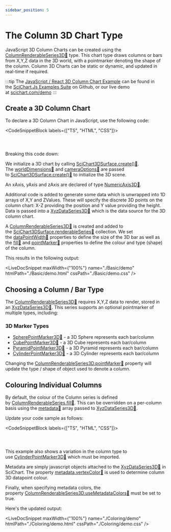 ```yaml
---
sidebar_position: 5
---
```


# The Column 3D Chart Type

JavaScript 3D Column Charts can be created using the [ColumnRenderableSeries3D:blue_book:](https://www.scichart.com/documentation/js/current/typedoc/classes/columnrenderableseries3d.html) type. This chart type draws columns or bars from X,Y,Z data in the 3D world, with a pointmarker denoting the shape of the column. Column 3D Charts can be static or dynamic, and updated in real-time if required.

:::tip
The [JavaScript / React 3D Column Chart Example](https://www.scichart.com/demo/react/3d-column-chart) can be found in the [SciChart.Js Examples Suite](https://github.com/abtsoftware/scichart.js.examples) on Github, or our live demo at [scichart.com/demo](https://www.scichart.com/demo/)
:::

<ChartFromSciChartDemo src="https://www.scichart.com/demo/iframe/3d-column-chart" title="3D Column Chart" description="showing a variety of line options in SciChart.js." />


Create a 3D Column Chart
------------------------

To declare a 3D Column Chart in JavaScript, use the following code:

<CodeSnippetBlock labels={["TS", "HTML", "CSS"]}>
```ts {} showLineNumbers file=./Basic/demo.ts start=region_A_start end=region_A_end

```
```html showLineNumbers file=./Basic/demo.html
```
```css showLineNumbers file=./Basic/demo.css
```
</CodeSnippetBlock>

Breaking this code down:

We initialize a 3D chart by calling [SciChart3DSurface.create():blue_book:](https://www.scichart.com/documentation/js/current/typedoc/classes/scichart3dsurface.html#create). The [worldDimensions:blue_book:](https://www.scichart.com/documentation/js/current/typedoc/classes/scichart3dsurface.html#worlddimensions) and [cameraOptions:blue_book:](https://www.scichart.com/documentation/js/current/typedoc/interfaces/icameraoptions.html) are passed to [SciChart3DSurface.create():blue_book:](https://www.scichart.com/documentation/js/current/typedoc/classes/scichart3dsurface.html#create) to initialize the 3D scene.

An xAxis, yAxis and zAxis are declared of type [NumericAxis3D:blue_book:](https://www.scichart.com/documentation/js/current/typedoc/classes/numericaxis3d.html).

Additional code is added to generate some data which is unwrapped into 1D arrays of X,Y and ZValues. These will specify the discrete 3D points on the column chart: X-Z providing the position and Y value providing the height. Data is passed into a [XyzDataSeries3D:blue_book:](https://www.scichart.com/documentation/js/current/typedoc/classes/xyzdataseries3d.html) which is the data source for the 3D column chart.

A [ColumnRenderableSeries3D:blue_book:](https://www.scichart.com/documentation/js/current/typedoc/classes/columnrenderableseries3d.html) is created and added to the [SciChart3DSurface.renderableSeries:blue_book:](https://www.scichart.com/documentation/js/current/typedoc/classes/scichart3dsurface.html#renderableseries) collection. We set the [dataPointWidth:blue_book:](https://www.scichart.com/documentation/js/current/typedoc/interfaces/columnrenderableseries3doptions.html#datapointwidthx) properties to define the size of the 3D bar as well as the [fill:blue_book:](https://www.scichart.com/documentation/js/current/typedoc/interfaces/columnrenderableseries3doptions.html#fill) and [pointMarker:blue_book:](https://www.scichart.com/documentation/js/current/typedoc/interfaces/columnrenderableseries3doptions.html#pointmarker) properties to define the colour and type (shape) of the column.

This results in the following output:

<LiveDocSnippet maxWidth={"100%"} name="./Basic/demo" htmlPath="./Basic/demo.html" cssPath="./Basic/demo.css" />

Choosing a Column / Bar Type
----------------------------

The [ColumnRenderableSeries3D:blue_book:](https://www.scichart.com/documentation/js/current/typedoc/classes/columnrenderableseries3d.html) requires X,Y,Z data to render, stored in an [XyzDataSeries3D:blue_book:](https://www.scichart.com/documentation/js/current/typedoc/classes/xyzdataseries3d.html). This series supports an optional pointmarker of multiple types, including:

### 3D Marker Types

*   [SpherePointMarker3D:blue_book:](https://www.scichart.com/documentation/js/current/typedoc/classes/spherepointmarker3d.html) - a 3D Sphere represents each bar/column
*   [CubePointMarker3D:blue_book:](https://www.scichart.com/documentation/js/current/typedoc/classes/cubepointmarker3d.html) - a 3D Cube represents each bar/column
*   [PyramidPointMarker3D:blue_book:](https://www.scichart.com/documentation/js/current/typedoc/classes/pyramidpointmarker3d.html) - a 3D Pyramid represents each bar/column
*   [CylinderPointMarker3D:blue_book:](https://www.scichart.com/documentation/js/current/typedoc/classes/cylinderpointmarker3d.html) - a 3D Cylinder represents each bar/column

Changing the [ColumnRenderableSeries3D.pointMarker:blue_book:](https://www.scichart.com/documentation/js/current/typedoc/interfaces/columnrenderableseries3doptions.html#pointmarker) property will update the type / shape of object used to denote a column.

Colouring Individual Columns
----------------------------

By default, the colour of the Column series is defined by [ColumnRenderableSeries.fill:blue_book:](https://www.scichart.com/documentation/js/current/typedoc/classes/columnrenderableseries3d.html#fill). This can be overridden on a per-column basis using the [metadata:blue_book:](https://www.scichart.com/documentation/js/current/typedoc/classes/xyzdataseries3d.html#metadata) array passed to [XyzDataSeries3D:blue_book:](https://www.scichart.com/documentation/js/current/typedoc/classes/xyzdataseries3d.html).

Update your code sample as follows:

<CodeSnippetBlock labels={["TS", "HTML", "CSS"]}>
```ts {} showLineNumbers file=./Coloring/demo.ts start=region_A_start end=region_A_end

```
```html showLineNumbers file=./Coloring/demo.html
```
```css showLineNumbers file=./Coloring/demo.css
```
</CodeSnippetBlock>

This example also shows a variation in the column type to use [CylinderPointMarker3D:blue_book:](https://www.scichart.com/documentation/js/current/typedoc/classes/cylinderpointmarker3d.html) which must be imported.

Metadata are simply javascript objects attached to the [XyzDataSeries3D:blue_book:](https://www.scichart.com/documentation/js/current/typedoc/classes/xyzdataseries3d.html) in SciChart. The property [metadata.vertexColor:blue_book:](https://www.scichart.com/documentation/js/current/typedoc/interfaces/ipointmetadata3d.html#vertexcolor) is used to determine column 3D datapoint colour.

Finally, when specifying metadata colors, the property [ColumnRenderableSeries3D.useMetadataColors:blue_book:](https://www.scichart.com/documentation/js/current/typedoc/classes/columnrenderableseries3d.html#usemetadatacolors) must be set to true.

Here's the updated output:

<LiveDocSnippet maxWidth={"100%"} name="./Coloring/demo" htmlPath="./Coloring/demo.html" cssPath="./Coloring/demo.css" />